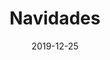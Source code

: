 ---
layout: post
category: day-by-day
date: 2019-12-25
title: Navidades
image:
  thumbnail: /images/blog/thumbnails/2019-12-25-navidades.jpg
  path: /images/blog/2019-12-25-navidades.jpg
---